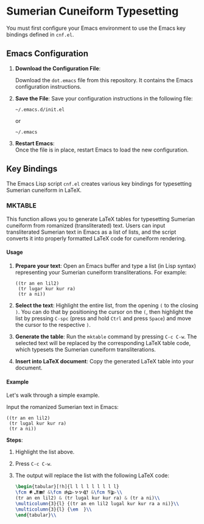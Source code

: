 # Sumerian Cuneiform Typesetting

You must first configure your Emacs environment to use the Emacs key bindings defined in `cnf.el`.

## Emacs Configuration

1. **Download the Configuration File**:

   Download the `dot.emacs` file from this repository. It contains the Emacs configuration instructions.

2. **Save the File**: Save your configuration instructions in the following file:

   ```shell
   ~/.emacs.d/init.el
   ```

   or

   ```shell
   ~/.emacs
   ```

3. **Restart Emacs**:  
   Once the file is in place, restart Emacs to load the new configuration.

## Key Bindings

The Emacs Lisp script `cnf.el` creates various key bindings for typesetting Sumerian cuneiform in LaTeX.

### MKTABLE

This function allows you to generate LaTeX tables for typesetting Sumerian cuneiform from romanized (transliterated) text. Users can input transliterated Sumerian text in Emacs as a list of lists, and the script converts it into properly formatted LaTeX code for cuneiform rendering.

#### Usage

1. **Prepare your text**: 
   Open an Emacs buffer and type a list (in Lisp syntax) representing your Sumerian cuneiform transliterations. For example:

   ```elisp
   ((tr an en lil2)
    (tr lugar kur kur ra)
    (tr a ni))
   ```

2. **Select the text**: Highlight the entire list, from the opening `(` to the closing `)`. You can do that by positioning the cursor on the `(`, then highlight the list by pressing `C-spc` (press and hold `Ctrl` and press `Space`) and move the cursor to the respective `)`.

3. **Generate the table**: Run the `mktable` command by pressing `C-c C-w`. The selected text will be replaced by the corresponding LaTeX table code, which typesets the Sumerian cuneiform transliterations.

4. **Insert into LaTeX document**: Copy the generated LaTeX table into your document.

#### Example

Let's walk through a simple example.

Input the romanized Sumerian text in Emacs:

```elisp
((tr an en lil2)
 (tr lugal kur kur ra)
 (tr a ni))
```

**Steps**:

1. Highlight the list above.
2. Press `C-c C-w`.
3. The output will replace the list with the following LaTeX code:

   ```latex
   \begin{tabular}[!h]{l l l l l l l l l}
   \fcm 𒀭𒂗𒆤 &\fcm 𒈗𒆳𒆳𒊏 &\fcm 𒀀𒉌\\
   (tr an en lil2) & (tr lugal kur kur ra) & (tr a ni)\\
   \multicolumn{3}{l} {(tr an en lil2 lugal kur kur ra a ni)}\\
   \multicolumn{3}{l} {\em  }\\
   \end{tabular}\\
   ```
